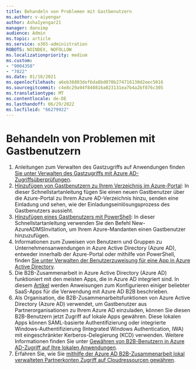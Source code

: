 ```yaml
---
title: Behandeln von Problemen mit Gastbenutzern
ms.author: v-aiyengar
author: AshaIyengar21
manager: dansimp
audience: Admin
ms.topic: article
ms.service: o365-administration
ROBOTS: NOINDEX, NOFOLLOW
ms.localizationpriority: medium
ms.custom:
- "9004358"
- "7822"
ms.date: 01/18/2021
ms.openlocfilehash: a6eb36803def6da8bd070b274716130d2eec5016
ms.sourcegitcommit: c4e8c29a94f840816a023131ea7b4a2bf876c305
ms.translationtype: MT
ms.contentlocale: de-DE
ms.lasthandoff: 06/29/2022
ms.locfileid: "66279922"
---
```

# <a name="troubleshoot-guest-user-issues"></a>Behandeln von Problemen mit Gastbenutzern

1. Anleitungen zum Verwalten des Gastzugriffs auf Anwendungen finden [Sie unter Verwalten des Gastzugriffs mit Azure AD-Zugriffsüberprüfungen](https://docs.microsoft.com/azure/active-directory/governance/manage-guest-access-with-access-reviews).
1. [Hinzufügen von Gastbenutzern zu Ihrem Verzeichnis im Azure-Portal](https://docs.microsoft.com/azure/active-directory/external-identities/b2b-quickstart-add-guest-users-portal): In dieser Schnellstartanleitung fügen Sie einen neuen Gastbenutzer über die Azure-Portal zu Ihrem Azure AD-Verzeichnis hinzu, senden eine Einladung und sehen, wie der Einladungseinlösungsprozess des Gastbenutzers aussieht.
1. [Hinzufügen eines Gastbenutzers mit PowerShell](https://docs.microsoft.com/azure/active-directory/external-identities/b2b-quickstart-invite-powershell): In dieser Schnellstartanleitung verwenden Sie den Befehl New-AzureADMSInvitation, um Ihrem Azure-Mandanten einen Gastbenutzer hinzuzufügen.
1. Informationen zum Zuweisen von Benutzern und Gruppen zu Unternehmensanwendungen in Azure Active Directory (Azure AD), entweder innerhalb der Azure-Portal oder mithilfe von PowerShell, finden [Sie unter Verwalten der Benutzerzuweisung für eine App in Azure Active Directory](https://docs.microsoft.com/azure/active-directory/manage-apps/assign-user-or-group-access-portal). 
1. Die B2B-Zusammenarbeit in Azure Active Directory (Azure AD) funktioniert mit den meisten Apps, die in Azure AD integriert sind. In diesem [Artikel](https://docs.microsoft.com/azure/active-directory/external-identities/configure-saas-apps) werden Anweisungen zum Konfigurieren einiger beliebter SaaS-Apps für die Verwendung mit Azure AD B2B beschrieben.
1. Als Organisation, die B2B-Zusammenarbeitsfunktionen von Azure Active Directory (Azure AD) verwendet, um Gastbenutzer aus Partnerorganisationen zu Ihrem Azure AD einzuladen, können Sie diesen B2B-Benutzern jetzt Zugriff auf lokale Apps gewähren. Diese lokalen Apps können SAML-basierte Authentifizierung oder integrierte Windows-Authentifizierung (Integrated Windows Authentication, IWA) mit eingeschränkter Kerberos-Delegierung (KCD) verwenden. Weitere Informationen finden Sie unter [Gewähren von B2B-Benutzern in Azure AD-Zugriff auf Ihre lokalen Anwendungen](https://docs.microsoft.com/azure/active-directory/external-identities/hybrid-cloud-to-on-premises).
1. Erfahren Sie, wie Sie [mithilfe der Azure AD B2B-Zusammenarbeit lokal verwalteten Partnerkonten Zugriff auf Cloudressourcen gewähren](https://docs.microsoft.com/azure/active-directory/external-identities/hybrid-on-premises-to-cloud).